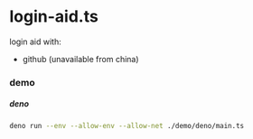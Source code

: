 # login-aid.ts
login aid with:
+ github (unavailable from china)

### demo
##### deno
``` bash
deno run --env --allow-env --allow-net ./demo/deno/main.ts
```
